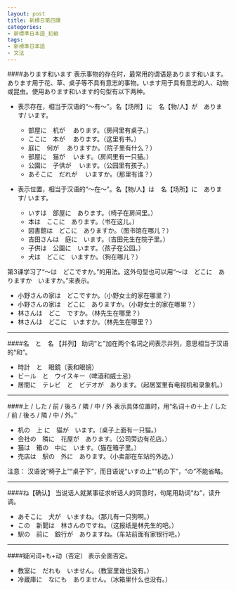 ```yaml
---
layout: post
title: 新標日第四課
categories:
- 新標準日本語_初級
tags:
- 新標準日本語
- 文法
---
```


####あります和います
表示事物的存在时，最常用的谓语是あります和います。あります用于花、草、桌子等不具有意志的事物。います用于具有意志的人、动物或昆虫。使用あります和います的句型有以下两种。

* 表示存在，相当于汉语的“～有～”。名【场所】に　名【物/人】が　あります/ います。
	* 部屋に　机が　 あります。（房间里有桌子。）
	* ここに　本が 　あります。（这里有书。）
	* 庭に　何が　 ありますか。（院子里有什么？）
	* 部屋に　猫が 　います。（房间里有一只猫。）
	* 公園に　子供が 　います。（公园里有孩子。）
	* あそこに　だれが 　いますか。（那里有谁？）

* 表示位置，相当于汉语的“～在～”。名【物/人】は　名【场所】に　あります/ います。
	* いすは　部屋に　あります。（椅子在房间里。）
	* 本は　ここに　あります。（书在这儿。）
	* 図書館は　どこに　ありますか。（图书馆在哪儿？）
	* 吉田さんは　庭に　います。（吉田先生在院子里。）
	* 子供は　公園に　います。（孩子在公园。）
	* 犬は　どこに　いますか。（狗在哪儿？）

第3课学习了“～は　どこですか。”的用法。这外句型也可以用“～は　どこに　ありますか　いますか。”来表示。　

* 小野さんの家は　どこですか。（小野女士的家在哪里？）
* 小野さんの家は　どこに　ありますか。（小野女士的家在哪里？）
* 林さんは　どこ　ですか。（林先生在哪里？）
* 林さんは　どこに　いますか。（林先生在哪里？）

---
####名　と　名 【并列】
助词“と”加在两个名词之间表示并列，意思相当于汉语的“和”。
* 時計　と　眼鏡（表和眼镜）
* ビール　と　ウイスキー（啤酒和威士忌）
* 居間に　テレビ　と　ビデオが　あります。（起居室里有电视机和录象机。）

---
####上 / した / 前 / 後ろ / 隣 / 中 / 外
表示具体位置时，用“名词＋の＋上 / した / 前 / 後ろ / 隣 / 中 / 外。”

* 机の　上 に　猫が　います。（桌子上面有一只猫。）
* 会社の　隣に　花屋が　あります。（公司旁边有花店。）
* 猫は　箱の　中に　います。（猫在箱子里。）
* 売店は　駅の　外に　あります。（小卖部在车站的外边。）

注意：
汉语说“椅子上”“桌子下”，而日语说“いすの上”“机の下”，“の”不能省略。

---
####ね【确认】
当说话人就某事征求听话人的同意时，句尾用助词“ね”，读升调。

* あそこに　犬が　いますね。（那儿有一只狗啊。）
* この　新聞は　林さんのですね。（这报纸是林先生的吧。）
* 駅の　前に　銀行が　ありますね。（车站前面有家银行吧。）

---
####疑问词+も+动（否定）
表示全面否定。

* 教室に　だれも　いません。（教室里谁也没有。）
* 冷蔵庫に　なにも　ありません。（冰箱里什么也没有。）